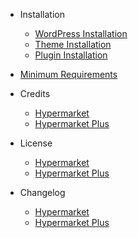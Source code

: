 - Installation
  - [WordPress Installation](wordpress-installation.md)
  - [Theme Installation](install-hypermarket-wordpress-theme.md)
  - [Plugin Installation](install-hypermarket-plus-plugin.md)

- [Minimum Requirements](minimum-requirements.md)

- Credits
  - [Hypermarket](hypermarket-wordpress-theme-credits.md)
  - [Hypermarket Plus](hypermarket-plus-plugin-credits.md)

- License
  - [Hypermarket](hypermarket-wordpress-theme-license.md)
  - [Hypermarket Plus](hypermarket-plus-plugin-license.md)

- Changelog
  - [Hypermarket](hypermarket-wordpress-theme-changelog.md)
  - [Hypermarket Plus](hypermarket-plus-plugin-changelog.md)
